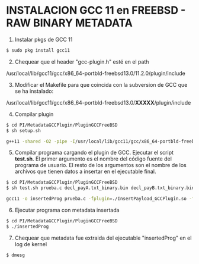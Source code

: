 # INSTALACION GCC 11 en FREEBSD  - RAW BINARY METADATA

1. Instalar pkgs de GCC 11
``` Bash
$ sudo pkg install gcc11
```

2. Chequear que el header "gcc-plugin.h" esté en el path

/usr/local/lib/gcc11/gcc/x86_64-portbld-freebsd13.0/11.2.0/plugin/include

3. Modificar el Makefile para que coincida con la subversion de GCC que se ha instalado: 

/usr/local/lib/gcc11/gcc/x86_64-portbld-freebsd13.0/**XXXXX**/plugin/include

4. Compilar plugin

``` Bash
$ cd PI/MetadataGCCPlugin/PluginGCCFreeBSD
$ sh setup.sh

g++11 -shared -O2 -pipe -I/usr/local/lib/gcc11/gcc/x86_64-portbld-freebsd13.0/11.2.0/plugin/include -fPIC -fno-rtti -O2 -I/usr/src/sys insertPayload_GCCPlugin.c -o InsertPayload_GCCPlugin.so
```

5. Compilar programa cargando el plugin de GCC. Ejecutar el script **test.sh**. 
   El primer argumento es el nombre del código fuente del programa de usuario. El resto de los argumentos son el nombre de los archivos que tienen datos a insertar en el ejecutable final.

``` Bash
$ cd PI/MetadataGCCPlugin/PluginGCCFreeBSD
$ sh test.sh prueba.c decl_payA.txt_binary.bin decl_payB.txt_binary.bin

gcc11 -o insertedProg prueba.c -fplugin=./InsertPayload_GCCPlugin.so -fplugin-arg-InsertPayload_GCCPlugin-3=decl_payA.txt_binary.bin -I/usr/src/sys
```

6. Ejecutar programa con metadata insertada

``` Bash
$ cd PI/MetadataGCCPlugin/PluginGCCFreeBSD
$ ./insertedProg
```

7. Chequear que metadata fue extraida del ejecutable "insertedProg" en el log de kernel

``` Bash
$ dmesg
```